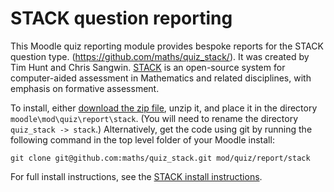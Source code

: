 # STACK question reporting

This Moodle quiz reporting module provides bespoke reports for the STACK question type.
(https://github.com/maths/quiz_stack/). It was created by Tim Hunt and Chris Sangwin.
[STACK](https://github.com/maths/moodle-qtype_stack/blob/master/doc/en/About/index.md)
is an open-source system for computer-aided assessment in Mathematics and related
disciplines, with emphasis on formative assessment.

To install, either [download the zip file](https://github.com/maths/quiz_stack/zipball/master),
unzip it, and place it in the directory `moodle\mod\quiz\report\stack`.
(You will need to rename the directory `quiz_stack -> stack`.)
Alternatively, get the code using git by running the following command in the
top level folder of your Moodle install:

    git clone git@github.com:maths/quiz_stack.git mod/quiz/report/stack

For full install instructions, see the [STACK install instructions](https://github.com/maths/moodle-qtype_stack/blob/master/doc/en/Installation/index.md).
